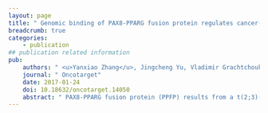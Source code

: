 ```yaml
---
layout: page
title: " Genomic binding of PAX8-PPARG fusion protein regulates cancer-related pathways and alters the immune landscape of thyroid cancer"
breadcrumb: true
categories:
    - publication
## publication related information
pub:
    authors: " <u>Yanxiao Zhang</u>, Jingcheng Yu, Vladimir Grachtchouk, Tingting Qin, Carey N Lumeng, Maureen A Sartor, Ronald J Koenig" 
    journal: " Oncotarget"
    date: 2017-01-24
    doi: 10.18632/oncotarget.14050
    abstract: " PAX8-PPARG fusion protein (PPFP) results from a t(2;3)(q13;p25) chromosomal translocation, is found in 30% of follicular thyroid carcinomas, and demonstrates oncogenic capacity in transgenic mice. A PPARG ligand, pioglitazone, is highly therapeutic in mice with PPFP thyroid cancer. However, only limited data exist to characterize the binding sites and oncogenic function of PPFP, or to explain the observed therapeutic effect of pioglitazone. Here we used our previously characterized transgenic mouse model of PPFP follicular thyroid carcinoma to identify PPFP binding sites in vivo using ChIP-seq, and to distinguish genes and pathways regulated directly or indirectly by PPFP with and without pioglitazone treatment via integration with RNA-seq data. PPFP bound to DNA regions containing the PAX8 and/or the PPARG motif, near genes involved in lipid metabolism, the cell cycle, apoptosis, and cell motility; the binding site distribution was highly concordant with our previous study in a rat PCCL3 cell line. Most strikingly, pioglitazone induced an immune cell infiltration including macrophages and T cells only in the presence of PPFP, which may be central to its therapeutic effect."
---
```


